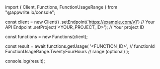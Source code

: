 import { Client, Functions, FunctionUsageRange } from "@appwrite.io/console";

const client = new Client()
    .setEndpoint('https://example.com/v1') // Your API Endpoint
    .setProject('<YOUR_PROJECT_ID>'); // Your project ID

const functions = new Functions(client);

const result = await functions.getUsage(
    '<FUNCTION_ID>', // functionId
    FunctionUsageRange.TwentyFourHours // range (optional)
);

console.log(result);
